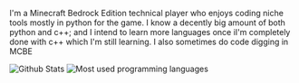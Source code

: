 I'm a Minecraft Bedrock Edition technical player who enjoys coding niche tools mostly in python for the game. I know a decently big amount of both python and c++; and I intend to learn more languages once iI'm completely done with c++ which I'm still learning.  I also sometimes do code digging in MCBE

![Github Stats](https://github-readme-stats.vercel.app/api/?username=0x4c37373230&show_icons=true&count_private=true&theme=monokai)
![Most used programming languages](https://github-readme-stats.vercel.app/api/top-langs/?username=0x4c37373230&show_icons=true&count_private=true&theme=monokai&langs_count=10&layout=compact)
